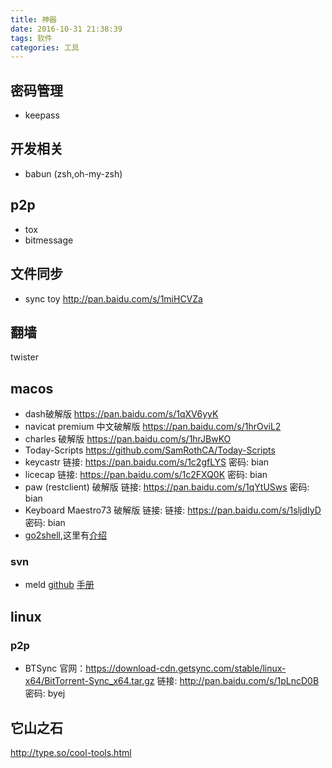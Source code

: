 ```yaml
---
title: 神器
date: 2016-10-31 21:38:39
tags: 软件
categories: 工具
---
```


## 密码管理

- keepass

## 开发相关

- babun (zsh,oh-my-zsh)

## p2p

- tox
- bitmessage

## 文件同步
- sync toy http://pan.baidu.com/s/1miHCVZa

## 翻墙

twister


## macos

- dash破解版 https://pan.baidu.com/s/1qXV6yyK
- navicat premium 中文破解版 https://pan.baidu.com/s/1hrOviL2
- charles 破解版 https://pan.baidu.com/s/1hrJBwKO
- Today-Scripts https://github.com/SamRothCA/Today-Scripts 
- keycastr 链接: https://pan.baidu.com/s/1c2gfLYS 密码: bian 
- licecap 链接: https://pan.baidu.com/s/1c2FXQ0K 密码: bian
- paw (restclient) 破解版 链接: https://pan.baidu.com/s/1qYtUSws 密码: bian
- Keyboard Maestro73 破解版 链接: 链接: https://pan.baidu.com/s/1sljdIyD 密码: bian
- [go2shell](http://zipzapmac.com/Go2Shell),这里有[介绍](http://www.tuicool.com/articles/yeyIfuu)

### svn
- meld [github](https://github.com/yousseb/meld/releases/) [手册](http://meldmerge.org/help/) 

## linux

### p2p

- BTSync
官网：https://download-cdn.getsync.com/stable/linux-x64/BitTorrent-Sync_x64.tar.gz
链接: http://pan.baidu.com/s/1pLncD0B 密码: byej


## 它山之石

http://type.so/cool-tools.html


